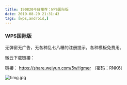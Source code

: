```yaml
---
title: 190820今日推荐：WPS国际版
date: 2019-08-20 21:31:43
tags: [wps,android,]
---
```

### WPS国际版 ###

无弹窗无广告，无各种乱七八糟的注册提示，各种模板免费用。

微云下载链接：

链接： https://share.weiyun.com/5wHgmer （密码：RNK6）

![timg.jpg](https://i.loli.net/2019/08/20/rzwYci9x6Mp1QhD.jpg)